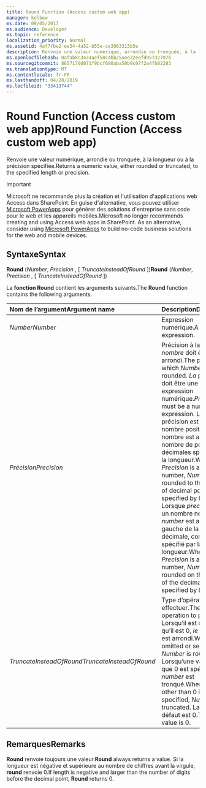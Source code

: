 ```yaml
---
title: Round Function (Access custom web app)
manager: kelbow
ms.date: 09/05/2017
ms.audience: Developer
ms.topic: reference
localization_priority: Normal
ms.assetid: 4af7fbe2-ee34-4a52-b55e-ce3983313b5e
description: Renvoie une valeur numérique, arrondie ou tronquée, à la longueur ou à la précision spécifiée.
ms.openlocfilehash: 0afab8c3434aef58c4bb25aee22eefd95732797b
ms.sourcegitcommit: 8657170d071f9bcf680aba50b9c07f2a4fb82283
ms.translationtype: MT
ms.contentlocale: fr-FR
ms.lasthandoff: 04/28/2019
ms.locfileid: "33413744"
---
```

# <a name="round-function-access-custom-web-app"></a><span data-ttu-id="0124d-103">Round Function (Access custom web app)</span><span class="sxs-lookup"><span data-stu-id="0124d-103">Round Function (Access custom web app)</span></span>

<span data-ttu-id="0124d-104">Renvoie une valeur numérique, arrondie ou tronquée, à la longueur ou à la précision spécifiée.</span><span class="sxs-lookup"><span data-stu-id="0124d-104">Returns a numeric value, either rounded or truncated, to the specified length or precision.</span></span>
  
> [!IMPORTANT]
> <span data-ttu-id="0124d-p101">Microsoft ne recommande plus la création et l'utilisation d'applications web Access dans SharePoint. En guise d'alternative, vous pouvez utiliser [Microsoft PowerApps](https://powerapps.microsoft.com/en-us/) pour générer des solutions d'entreprise sans code pour le web et les appareils mobiles.</span><span class="sxs-lookup"><span data-stu-id="0124d-p101">Microsoft no longer recommends creating and using Access web apps in SharePoint. As an alternative, consider using [Microsoft PowerApps](https://powerapps.microsoft.com/en-us/) to build no-code business solutions for the web and mobile devices.</span></span> 
  
## <a name="syntax"></a><span data-ttu-id="0124d-107">Syntaxe</span><span class="sxs-lookup"><span data-stu-id="0124d-107">Syntax</span></span>

 <span data-ttu-id="0124d-108">**Round** (*Number*, *Precision*  , [  *TruncateInsteadOfRound*  ])</span><span class="sxs-lookup"><span data-stu-id="0124d-108">**Round** (*Number*, *Precision*  , [  *TruncateInsteadOfRound*  ])</span></span> 
  
<span data-ttu-id="0124d-109">La **fonction Round** contient les arguments suivants.</span><span class="sxs-lookup"><span data-stu-id="0124d-109">The **Round** function contains the following arguments.</span></span> 
  
|<span data-ttu-id="0124d-110">**Nom de l’argument**</span><span class="sxs-lookup"><span data-stu-id="0124d-110">**Argument name**</span></span>|<span data-ttu-id="0124d-111">**Description**</span><span class="sxs-lookup"><span data-stu-id="0124d-111">**Description**</span></span>|
|:-----|:-----|
| <span data-ttu-id="0124d-112">*Number*</span><span class="sxs-lookup"><span data-stu-id="0124d-112">*Number*</span></span>  <br/> |<span data-ttu-id="0124d-113">Expression numérique.</span><span class="sxs-lookup"><span data-stu-id="0124d-113">A numeric expression.</span></span>  <br/> |
| <span data-ttu-id="0124d-114">*Précision*</span><span class="sxs-lookup"><span data-stu-id="0124d-114">*Precision*</span></span>  <br/> |<span data-ttu-id="0124d-115">Précision à laquelle le  *nombre*  doit être arrondi.</span><span class="sxs-lookup"><span data-stu-id="0124d-115">The precision to which  *Number*  is to be rounded.</span></span>  <span data-ttu-id="0124d-116">*La*  précision doit être une expression numérique.</span><span class="sxs-lookup"><span data-stu-id="0124d-116">*Precision*  must be a numeric expression.</span></span> <span data-ttu-id="0124d-117">Lorsque  *la*  précision est un nombre positif,  *le*  nombre est arrondi au nombre de positions décimales spécifié par la longueur.</span><span class="sxs-lookup"><span data-stu-id="0124d-117">When  *Precision*  is a positive number,  *Number*  is rounded to the number of decimal positions specified by length.</span></span> <span data-ttu-id="0124d-118">Lorsque  *precision*  est un nombre négatif,  *number*  est arrondi à gauche de la virgule décimale, comme spécifié par la longueur.</span><span class="sxs-lookup"><span data-stu-id="0124d-118">When  *Precision*  is a negative number,  *Number*  is rounded on the left side of the decimal point, as specified by length.</span></span>  <br/> |
| <span data-ttu-id="0124d-119">*TruncateInsteadOfRound*</span><span class="sxs-lookup"><span data-stu-id="0124d-119">*TruncateInsteadOfRound*</span></span>  <br/> |<span data-ttu-id="0124d-120">Type d’opération à effectuer.</span><span class="sxs-lookup"><span data-stu-id="0124d-120">The type of operation to perform.</span></span> <span data-ttu-id="0124d-121">Lorsqu’il est omis ou qu’il est 0,  *le nombre*  est arrondi.</span><span class="sxs-lookup"><span data-stu-id="0124d-121">When omitted or set to 0,  *Number*  is rounded.</span></span> <span data-ttu-id="0124d-122">Lorsqu’une valeur autre que 0 est spécifiée,  *number*  est tronqué.</span><span class="sxs-lookup"><span data-stu-id="0124d-122">When a value other than 0 is specified,  *Number*  is truncated.</span></span> <span data-ttu-id="0124d-123">La valeur par défaut est 0.</span><span class="sxs-lookup"><span data-stu-id="0124d-123">The default value is 0.</span></span>  <br/> |
   
## <a name="remarks"></a><span data-ttu-id="0124d-124">Remarques</span><span class="sxs-lookup"><span data-stu-id="0124d-124">Remarks</span></span>

 <span data-ttu-id="0124d-125">**Round** renvoie toujours une valeur.</span><span class="sxs-lookup"><span data-stu-id="0124d-125">**Round** always returns a value.</span></span> <span data-ttu-id="0124d-126">Si la longueur est négative et supérieure au nombre de chiffres avant la virgule, **round** renvoie 0.</span><span class="sxs-lookup"><span data-stu-id="0124d-126">If length is negative and larger than the number of digits before the decimal point, **Round** returns 0.</span></span> 
  

